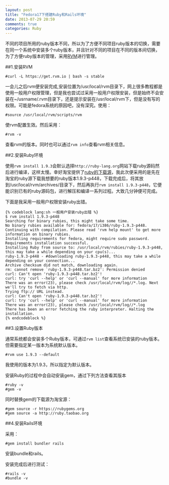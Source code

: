 ```yaml
---
layout: post
title: "Fedora17下搭建Ruby和Rails环境"
date: 2013-07-29 20:59
comments: true
categories: Ruby
---
```


不同的项目所用的ruby版本不同，所以为了方便不同项目ruby版本的切换，需要在同一个系统中安装多个ruby版本，并且针对不同的项目在不同的版本间切换，为了方便ruby版本的管理，采用[RVM](https://rvm.io/)进行管理。

##1.安装RVM

	#curl -L https://get.rvm.io | bash -s stable

一会儿之后rvm便安装完成,安装位置为/usr/local/rvm目录下，网上很多教程都是使用一般用户权限管理，但是我也尝试过采用一般用户权限安装，但是始终不会安装在~/usrname/.rvm目录下，还是提示安装在/usr/local/rvm下，但是没有写的权限。可能是fedora系统的原因吧，没有深究。使用：

	#source /usr/local/rvm/scripts/rvm

使rvm配置生效。然后采用：

	#rvm -v

查看rvm的版本。同时也可以通过`rvm info`查看rvm相关信息。

<!-- more -->

##2.安装Ruby环境

使用`rvm install 1.9.3`会默认选择`http://ruby-lang.org`网站下载ruby源码然后进行编译，这样太慢。幸好淘宝提供了[ruby的下载源](http://ruby.taobao.org/mirrors/ruby/)，我此次便采用的是先在淘宝的ruby源下载我想要的ruby版本1.9.3-p448，下载完成后，将其放到/usr/local/rvm/archives/目录下，然后再执行`rvm install 1.9.3-p448`，它便能识别已有的ruby源码包，进行解压和编译一系列过程。大致几分钟便可完成。

下面是我采用一般用户权限安装ruby出错。
	
	{% codeblock lang:sh 一般用户安装ruby出错 %}
	$ rvm install 1.9.3-p448
	Searching for binary rubies, this might take some time.
	No binary rubies available for: fedora/17/i386/ruby-1.9.3-p448.
	Continuing with compilation. Please read 'rvm help mount' to get more information on binary rubies.
	Installing requirements for fedora, might require sudo password.
	Requirements installation successful.
	Installing Ruby from source to: /usr/local/rvm/rubies/ruby-1.9.3-p448, this may take a while depending on your cpu(s)...
	ruby-1.9.3-p448 - #downloading ruby-1.9.3-p448, this may take a while depending on your connection...
	Archive checksum did not match, downloading again.
	rm: cannot remove `ruby-1.9.3-p448.tar.bz2': Permission denied
	curl: Can't open 'ruby-1.9.3-p448.tar.bz2'!
	curl: try 'curl --help' or 'curl --manual' for more information
	There was an error(23), please check /usr/local/rvm/log//*.log. Next we'll try to fetch via http.
	Trying ftp:// URL instead.
	curl: Can't open 'ruby-1.9.3-p448.tar.bz2'!
	curl: try 'curl --help' or 'curl --manual' for more information
	There was an error(23), please check /usr/local/rvm/log//*.log
	There has been an error fetching the ruby interpreter. Halting the installation.
	{% endcodeblock %}


##3.设置Ruby版本

通常系统都会安装多个Ruby版本，可通过`rvm list`查看系统已安装的ruby版本。但需要指定某一版本为系统默认版本。

	#rvm use 1.9.3 --default

我使用的版本为1.9.3，所以指定为默认版本。

安装Ruby的过程中会自动安装gem，通过下列方法查看其版本

	#ruby -v
	#gem -v

同时替换gem的下载源为淘宝源：

	#gem source -r https://rubygems.org
	#gem source -a http://ruby.taobao.org

##4.安装Rails环境

采用：

	#gem install bundler rails

安装bundle和rails。

安装完成后进行测试：

	#rails -v
	#bundle -v
